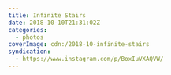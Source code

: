 ```yaml
---
title: Infinite Stairs
date: 2018-10-10T21:31:02Z
categories:
  - photos
coverImage: cdn:/2018-10-infinite-stairs
syndication:
  - https://www.instagram.com/p/BoxIuVXAQVW/
---
```

